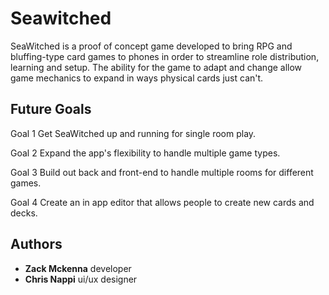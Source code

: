 # Seawitched

SeaWitched is a proof of concept game developed to bring RPG and bluffing-type card games to phones in order to streamline
role distribution, learning and setup. The ability for the game to adapt and change allow game mechanics to expand in ways physical cards just can't.

## Future Goals

Goal 1
Get SeaWitched up and running for single room play.

Goal 2
Expand the app's flexibility to handle multiple game types.

Goal 3
Build out back and front-end to handle multiple rooms for different games.

Goal 4
Create an in app editor that allows people to create new cards and decks.

## Authors

* **Zack Mckenna** 
developer
* **Chris Nappi**
ui/ux designer
